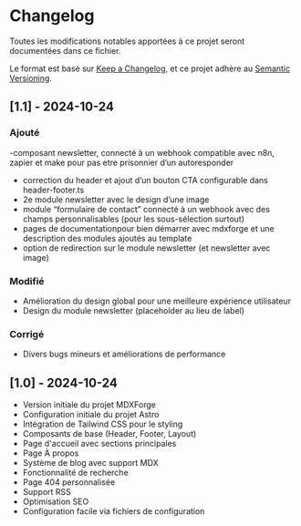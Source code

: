 # Changelog

Toutes les modifications notables apportées à ce projet seront documentées dans ce fichier.

Le format est basé sur [Keep a Changelog](https://keepachangelog.com/fr/1.0.0/),
et ce projet adhère au [Semantic Versioning](https://semver.org/spec/v2.0.0.html).

## [1.1] - 2024-10-24

### Ajouté

-composant newsletter, connecté à un webhook compatible avec n8n, zapier et make pour pas etre prisonnier d’un autoresponder
- correction du header et ajout d’un bouton CTA configurable dans header-footer.ts
- 2e module newsletter avec le design d’une image
- module “formulaire de contact” connecté à un webhook avec des champs personnalisables (pour les sous-sélection surtout)
- pages de documentationpour bien démarrer avec mdxforge et une description des modules ajoutés au template
- option de redirection sur le module newsletter (et newsletter avec image)

### Modifié

- Amélioration du design global pour une meilleure expérience utilisateur
- Design du module newsletter (placeholder au lieu de label)

### Corrigé

- Divers bugs mineurs et améliorations de performance

## [1.0] - 2024-10-24

- Version initiale du projet MDXForge
- Configuration initiale du projet Astro
- Intégration de Tailwind CSS pour le styling
- Composants de base (Header, Footer, Layout)
- Page d'accueil avec sections principales
- Page À propos
- Système de blog avec support MDX
- Fonctionnalité de recherche
- Page 404 personnalisée
- Support RSS
- Optimisation SEO
- Configuration facile via fichiers de configuration